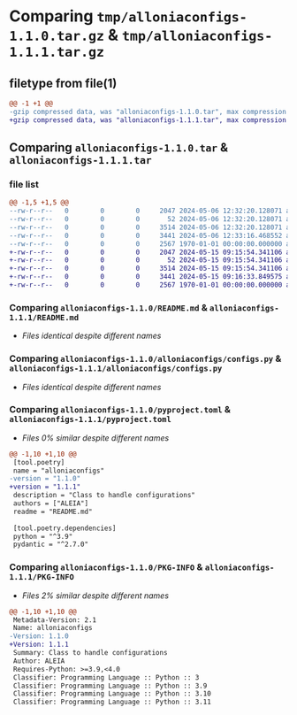 # Comparing `tmp/alloniaconfigs-1.1.0.tar.gz` & `tmp/alloniaconfigs-1.1.1.tar.gz`

## filetype from file(1)

```diff
@@ -1 +1 @@
-gzip compressed data, was "alloniaconfigs-1.1.0.tar", max compression
+gzip compressed data, was "alloniaconfigs-1.1.1.tar", max compression
```

## Comparing `alloniaconfigs-1.1.0.tar` & `alloniaconfigs-1.1.1.tar`

### file list

```diff
@@ -1,5 +1,5 @@
--rw-r--r--   0        0        0     2047 2024-05-06 12:32:20.128071 alloniaconfigs-1.1.0/README.md
--rw-r--r--   0        0        0       52 2024-05-06 12:32:20.128071 alloniaconfigs-1.1.0/alloniaconfigs/__init__.py
--rw-r--r--   0        0        0     3514 2024-05-06 12:32:20.128071 alloniaconfigs-1.1.0/alloniaconfigs/configs.py
--rw-r--r--   0        0        0     3441 2024-05-06 12:33:16.468552 alloniaconfigs-1.1.0/pyproject.toml
--rw-r--r--   0        0        0     2567 1970-01-01 00:00:00.000000 alloniaconfigs-1.1.0/PKG-INFO
+-rw-r--r--   0        0        0     2047 2024-05-15 09:15:54.341106 alloniaconfigs-1.1.1/README.md
+-rw-r--r--   0        0        0       52 2024-05-15 09:15:54.341106 alloniaconfigs-1.1.1/alloniaconfigs/__init__.py
+-rw-r--r--   0        0        0     3514 2024-05-15 09:15:54.341106 alloniaconfigs-1.1.1/alloniaconfigs/configs.py
+-rw-r--r--   0        0        0     3441 2024-05-15 09:16:33.849575 alloniaconfigs-1.1.1/pyproject.toml
+-rw-r--r--   0        0        0     2567 1970-01-01 00:00:00.000000 alloniaconfigs-1.1.1/PKG-INFO
```

### Comparing `alloniaconfigs-1.1.0/README.md` & `alloniaconfigs-1.1.1/README.md`

 * *Files identical despite different names*

### Comparing `alloniaconfigs-1.1.0/alloniaconfigs/configs.py` & `alloniaconfigs-1.1.1/alloniaconfigs/configs.py`

 * *Files identical despite different names*

### Comparing `alloniaconfigs-1.1.0/pyproject.toml` & `alloniaconfigs-1.1.1/pyproject.toml`

 * *Files 0% similar despite different names*

```diff
@@ -1,10 +1,10 @@
 [tool.poetry]
 name = "alloniaconfigs"
-version = "1.1.0"
+version = "1.1.1"
 description = "Class to handle configurations"
 authors = ["ALEIA"]
 readme = "README.md"
 
 [tool.poetry.dependencies]
 python = "^3.9"
 pydantic = "^2.7.0"
```

### Comparing `alloniaconfigs-1.1.0/PKG-INFO` & `alloniaconfigs-1.1.1/PKG-INFO`

 * *Files 2% similar despite different names*

```diff
@@ -1,10 +1,10 @@
 Metadata-Version: 2.1
 Name: alloniaconfigs
-Version: 1.1.0
+Version: 1.1.1
 Summary: Class to handle configurations
 Author: ALEIA
 Requires-Python: >=3.9,<4.0
 Classifier: Programming Language :: Python :: 3
 Classifier: Programming Language :: Python :: 3.9
 Classifier: Programming Language :: Python :: 3.10
 Classifier: Programming Language :: Python :: 3.11
```

